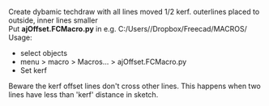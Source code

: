 Create dybamic techdraw with all lines moved 1/2 kerf. outerlines placed to outside, inner lines smaller    
Put **ajOffset.FCMacro.py** in e.g. C:/Users/<username>/Dropbox/Freecad/MACROS/  
Usage:  
- select objects  
- menu > macro > Macros... > ajOffset.FCMacro.py
- Set kerf

Beware the kerf offset lines don't cross other lines. This happens when two lines have less than 'kerf' distance in sketch.  
